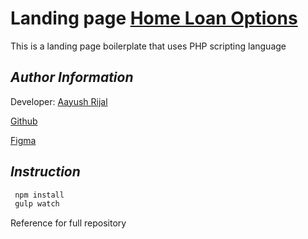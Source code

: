 # Landing page [Home Loan Options](http://homeloanoptions.ai/)

This is a landing page boilerplate that uses PHP scripting language

## _Author Information_

Developer: [Aayush Rijal](https://www.aayushrijal.info)

[Github](https://github.com/aayushrijal91/homeloanoptions)

[Figma](https://www.figma.com/file/0LlRlpeha89r9nxKHhW2jY/Loan-Options-Market-Places?type=design&node-id=106-27&mode=design&t=mjKH7Q6BnLGJIMlm-0)

## _Instruction_

```bash
 npm install
 gulp watch
 ```

Reference for full repository
